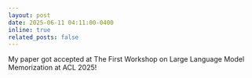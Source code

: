 ```yaml
---
layout: post
date: 2025-06-11 04:11:00-0400
inline: true
related_posts: false
---
```


My paper got accepted at The First Workshop on Large Language Model Memorization at ACL 2025!
